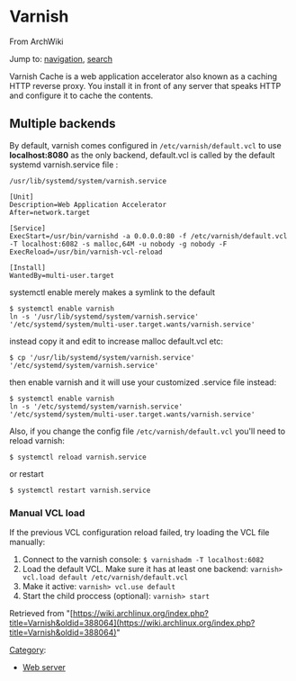 # Varnish

From ArchWiki

Jump to: [navigation](#column-one), [search](#searchInput)

Varnish Cache is a web application accelerator also known as a caching HTTP reverse proxy. You install it in front of any server that speaks HTTP and configure it to cache the contents.

## Multiple backends

By default, varnish comes configured in `/etc/varnish/default.vcl` to use **localhost:8080** as the only backend, default.vcl is called by the default systemd varnish.service file :

 ` /usr/lib/systemd/system/varnish.service ` 

```
[Unit]
Description=Web Application Accelerator
After=network.target

[Service]
ExecStart=/usr/bin/varnishd -a 0.0.0.0:80 -f /etc/varnish/default.vcl -T localhost:6082 -s malloc,64M -u nobody -g nobody -F
ExecReload=/usr/bin/varnish-vcl-reload

[Install]
WantedBy=multi-user.target
```

systemctl enable merely makes a symlink to the default

```
$ systemctl enable varnish
ln -s '/usr/lib/systemd/system/varnish.service' '/etc/systemd/system/multi-user.target.wants/varnish.service'
```

instead copy it and edit to increase malloc default.vcl etc:

 `$ cp '/usr/lib/systemd/system/varnish.service' '/etc/systemd/system/varnish.service'` 

then enable varnish and it will use your customized .service file instead:

```
$ systemctl enable varnish
ln -s '/etc/systemd/system/varnish.service' '/etc/systemd/system/multi-user.target.wants/varnish.service'
```

Also, if you change the config file `/etc/varnish/default.vcl` you'll need to reload varnish:

 `$ systemctl reload varnish.service` 

or restart

 `$ systemctl restart varnish.service` 

### Manual VCL load

If the previous VCL configuration reload failed, try loading the VCL file manually:

1.  Connect to the varnish console: `$ varnishadm -T localhost:6082` 
2.  Load the default VCL. Make sure it has at least one backend: `varnish> vcl.load default /etc/varnish/default.vcl` 
3.  Make it active: `varnish> vcl.use default` 
4.  Start the child proccess (optional): `varnish> start` 

Retrieved from "[https://wiki.archlinux.org/index.php?title=Varnish&oldid=388064](https://wiki.archlinux.org/index.php?title=Varnish&oldid=388064)"

[Category](/index.php/Special:Categories "Special:Categories"):

*   [Web server](/index.php/Category:Web_server "Category:Web server")